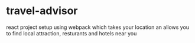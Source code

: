 # travel-advisor
react project setup using webpack which takes your location an allows you to find local attraction, resturants and hotels near you
